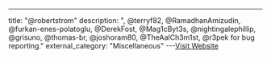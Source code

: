 ---
title: "@robertstrom"
description: ", @terryf82, @RamadhanAmizudin, @furkan-enes-polatoglu, @DerekFost, @Mag1cByt3s, @nightingalephillip, @grisuno, @thomas-br, @joshoram80, @TheAalCh3m1st, @r3pek for bug reporting."
external_category: "Miscellaneous"
---[Visit Website](https://github.com/robertstrom)

